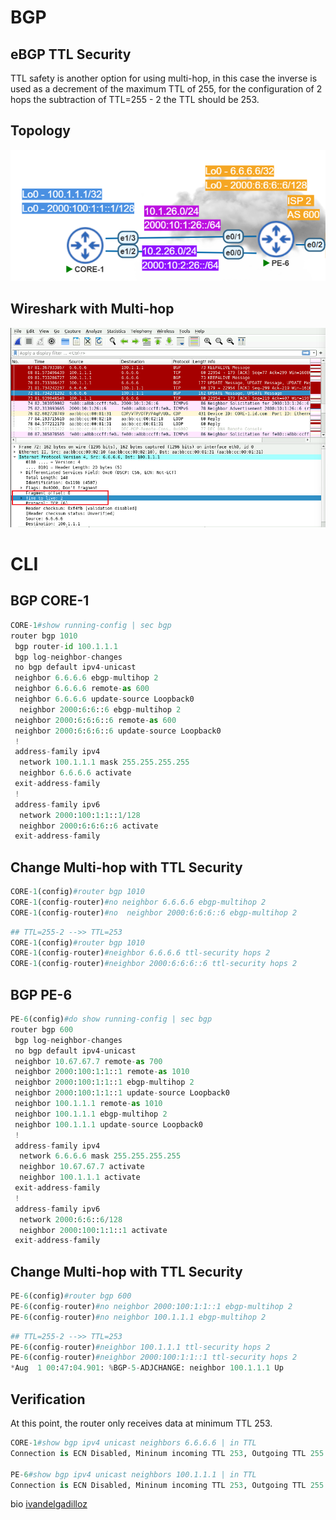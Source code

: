 # BGP
## eBGP TTL Security

TTL safety is another option for using multi-hop, 
in this case the inverse is used as a decrement of the maximum TTL of 255, for the configuration of 2 hops the subtraction of TTL=255 - 2 the TTL should be 253.

## Topology
![Topology](https://github.com/ivandelgadilloz/BGP-notes/blob/main/assets/images/BGP-2-link.png?raw=true)


## Wireshark with Multi-hop
![Topology](https://github.com/ivandelgadilloz/BGP-notes/blob/main/assets/images/TTL_multihop.png?raw=true)


# CLI
## BGP CORE-1
```py
CORE-1#show running-config | sec bgp
router bgp 1010
 bgp router-id 100.1.1.1
 bgp log-neighbor-changes
 no bgp default ipv4-unicast
 neighbor 6.6.6.6 ebgp-multihop 2
 neighbor 6.6.6.6 remote-as 600
 neighbor 6.6.6.6 update-source Loopback0
  neighbor 2000:6:6::6 ebgp-multihop 2
 neighbor 2000:6:6:6::6 remote-as 600
 neighbor 2000:6:6:6::6 update-source Loopback0
 !
 address-family ipv4
  network 100.1.1.1 mask 255.255.255.255
  neighbor 6.6.6.6 activate
 exit-address-family
 !
 address-family ipv6
  network 2000:100:1:1::1/128
  neighbor 2000:6:6:6::6 activate
 exit-address-family
```

## Change Multi-hop with TTL Security 
```py
CORE-1(config)#router bgp 1010
CORE-1(config-router)#no neighbor 6.6.6.6 ebgp-multihop 2     
CORE-1(config-router)#no  neighbor 2000:6:6:6::6 ebgp-multihop 2
```
```py
## TTL=255-2 -->> TTL=253
CORE-1(config)#router bgp 1010
CORE-1(config-router)#neighbor 6.6.6.6 ttl-security hops 2
CORE-1(config-router)#neighbor 2000:6:6:6::6 ttl-security hops 2
```

## BGP PE-6
```py
PE-6(config)#do show running-config | sec bgp
router bgp 600
 bgp log-neighbor-changes
 no bgp default ipv4-unicast
 neighbor 10.67.67.7 remote-as 700
 neighbor 2000:100:1:1::1 remote-as 1010
 neighbor 2000:100:1:1::1 ebgp-multihop 2
 neighbor 2000:100:1:1::1 update-source Loopback0
 neighbor 100.1.1.1 remote-as 1010
 neighbor 100.1.1.1 ebgp-multihop 2
 neighbor 100.1.1.1 update-source Loopback0
 !
 address-family ipv4
  network 6.6.6.6 mask 255.255.255.255
  neighbor 10.67.67.7 activate
  neighbor 100.1.1.1 activate
 exit-address-family
 !
 address-family ipv6
  network 2000:6:6::6/128
  neighbor 2000:100:1:1::1 activate
 exit-address-family
```

## Change Multi-hop with TTL Security 
```py
PE-6(config)#router bgp 600
PE-6(config-router)#no neighbor 2000:100:1:1::1 ebgp-multihop 2
PE-6(config-router)#no neighbor 100.1.1.1 ebgp-multihop 2
```
```py
## TTL=255-2 -->> TTL=253
PE-6(config-router)#neighbor 100.1.1.1 ttl-security hops 2 
PE-6(config-router)#neighbor 2000:100:1:1::1 ttl-security hops 2
*Aug  1 00:47:04.901: %BGP-5-ADJCHANGE: neighbor 100.1.1.1 Up
```

## Verification
At this point, the router only receives data at minimum TTL 253.
```py
CORE-1#show bgp ipv4 unicast neighbors 6.6.6.6 | in TTL
Connection is ECN Disabled, Mininum incoming TTL 253, Outgoing TTL 255

PE-6#show bgp ipv4 unicast neighbors 100.1.1.1 | in TTL
Connection is ECN Disabled, Mininum incoming TTL 253, Outgoing TTL 255
```

bio [ivandelgadilloz](https://linktr.ee/idelgadillo)